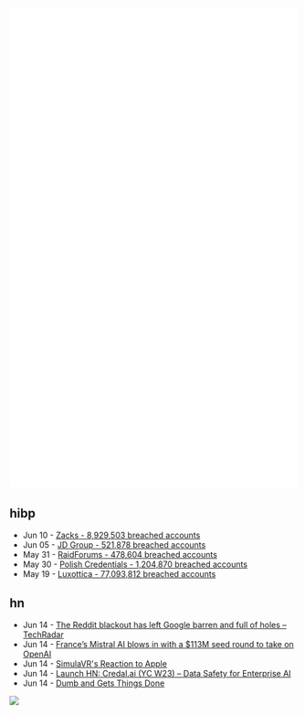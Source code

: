 ![Metrics](https://raw.githubusercontent.com/phixion/phixion/master/metrics.svg)

## hibp

<!--
for https://github.com/phixion/phixion/blob/main/.github/workflows/feeds.yml
-->
<!--START_SECTION:haveibeenpwnd-->
- Jun 10 - [Zacks - 8,929,503 breached accounts](https://haveibeenpwned.com/PwnedWebsites#Zacks)
- Jun 05 - [JD Group - 521,878 breached accounts](https://haveibeenpwned.com/PwnedWebsites#JDGroup)
- May 31 - [RaidForums - 478,604 breached accounts](https://haveibeenpwned.com/PwnedWebsites#RaidForums)
- May 30 - [Polish Credentials - 1,204,870 breached accounts](https://haveibeenpwned.com/PwnedWebsites#PolishCredentials)
- May 19 - [Luxottica - 77,093,812 breached accounts](https://haveibeenpwned.com/PwnedWebsites#Luxottica)
<!--END_SECTION:haveibeenpwnd-->

## hn

<!--
for https://github.com/phixion/phixion/blob/main/.github/workflows/feeds.yml
-->
<!--START_SECTION:hn-->
- Jun 14 - [The Reddit blackout has left Google barren and full of holes – TechRadar](https://www.techradar.com/opinion/the-reddit-blackout-has-left-google-barren-and-full-of-holes)
- Jun 14 - [France’s Mistral AI blows in with a $113M seed round to take on OpenAI](https://techcrunch.com/2023/06/13/frances-mistral-ai-blows-in-with-a-113m-seed-round-at-a-260m-valuation-to-take-on-openai/)
- Jun 14 - [SimulaVR's Reaction to Apple](https://simulavr.com/blog/seeking-investment/)
- Jun 14 - [Launch HN: Credal.ai (YC W23) – Data Safety for Enterprise AI](https://news.ycombinator.com/item?id=36326525)
- Jun 14 - [Dumb and Gets Things Done](https://www.johndcook.com/blog/2010/12/27/dumb-and-gets-things-done/)
<!--END_SECTION:hn-->

<!--
for https://yhype.me
-->
![](https://hit.yhype.me/github/profile?user_id=13013670)
